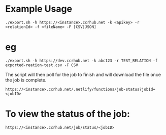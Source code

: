 # Example Usage

`./export.sh -h https://<instance>.ccrhub.net -k <apikey> -r <relationId> -f <fileName> -F [CSV|JSON]`

# eg

`./export.sh -h https://dev.ccrhub.net -k abc123 -r TEST_RELATION -f exported-reation-test.csv -F CSV`

The script will then poll for the job to finish and will download the file once the job is complete.

`https://<instance>.ccrhub.net/.netlify/functions/job-status?jobId=<jobID>`

# To view the status of the job:

`https://<instance>.ccrhub.net/job/status/<jobID>`
